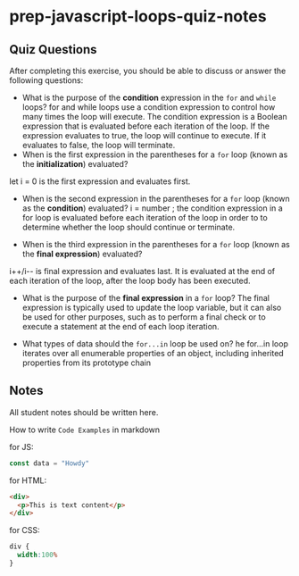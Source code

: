 # prep-javascript-loops-quiz-notes



## Quiz Questions

After completing this exercise, you should be able to discuss or answer the following questions:

- What is the purpose of the **condition** expression in the `for` and `while` loops?
 for and while loops use a condition expression to control how many times the loop will execute.
 The condition expression is a Boolean expression that is evaluated before each iteration of the loop. If the expression evaluates to true, the loop will continue to execute. If it evaluates to false, the loop will terminate.
- When is the first expression in the parentheses for a `for` loop (known as the **initialization**) evaluated?

let i = 0 is the first expression and evaluates first.

- When is the second expression in the parentheses for a `for` loop (known as the **condition**) evaluated?
 i = number ;
 the condition expression in a for loop is evaluated before each iteration of the loop in order to
 to determine whether the loop should continue or terminate.

- When is the third expression in the parentheses for a `for` loop (known as the **final expression**) evaluated?

i++/i-- is final expression and evaluates last.
It is evaluated at the end of each iteration of the loop, after the loop body has been executed.

- What is the purpose of the **final expression** in a `for` loop?
The final expression is typically used to update the loop variable, but it can also be used for other purposes, such as to perform a final check or to execute a statement at the end of each loop iteration.


- What types of data should the `for...in` loop be used on?
he for...in loop iterates over all enumerable properties of an object, including inherited properties from its prototype chain



## Notes

All student notes should be written here.


How to write `Code Examples` in markdown

for JS:
```javascript
const data = "Howdy"
```

for HTML:
```html
<div>
  <p>This is text content</p>
</div>
```

for CSS:
```css
div {
  width:100%
}
```
